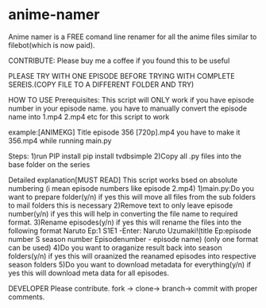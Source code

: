 # anime-namer
Anime namer is a FREE comand line renamer for all the anime files similar to filebot(which is now paid).

CONTRIBUTE:
Please buy me a coffee if you found this to be useful



PLEASE TRY WITH ONE EPISODE BEFORE TRYING WITH COMPLETE SEREIS.(COPY FILE TO A DIFFERENT FOLDER AND TRY)

HOW TO USE
Prerequisites:
This script will ONLY work if you have episode number in your episode name.
you have to manually convert the episode name into 1.mp4 2.mp4 etc for this script to work

example:[ANIMEKG] Title episode 356 [720p].mp4
you have to make it 356.mp4 while running main.py

Steps:
1)run PIP install pip install tvdbsimple
2)Copy all .py files into the base folder on the series


Detailed explanation[MUST READ]
This script works bsed on absolute numbering (i mean episode numbers like episode 2.mp4)
1)main.py:Do you want to prepare folder(y/n)
if yes this will move all files from the sub folders to mail folders this is necessary
2)Remove text to only leave episode number(y/n)
if yes this will help in converting the file name to required format.
3)Rename episodes(y/n)
if yes this will rename the files into the following format Naruto Ep:1 S1E1 -Enter: Naruto Uzumaki!(title Ep:episode number S season number Episodenumber - episode name) (only one format can be used)
4)Do you want to oraganize result back into season folders(y/n)
if yes this will oraanized the reanamed episodes into respective season folders
5)Do you want to download metadata for everything(y/n)
if yes this will download meta data for all episodes.
 


DEVELOPER
Please contribute.
fork -> clone-> branch-> commit with proper comments.


